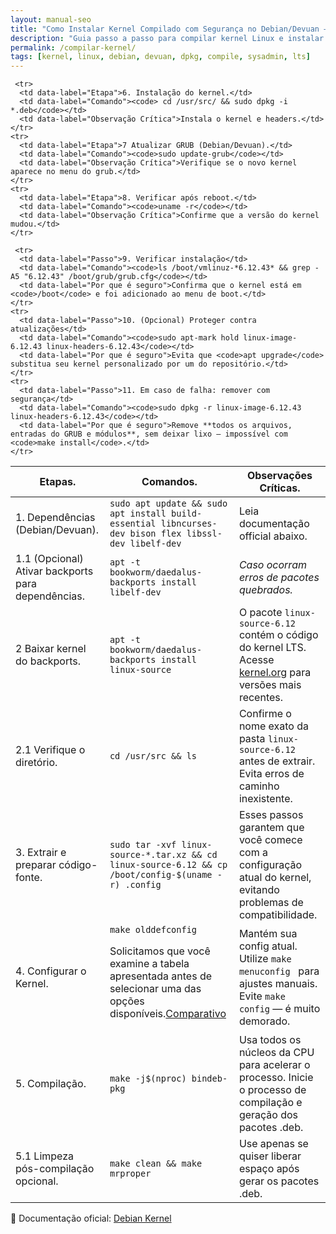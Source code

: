 ```yaml
---
layout: manual-seo
title: "Como Instalar Kernel Compilado com Segurança no Debian/Devuan — Sem Quebrar o Sistema"
description: "Guia passo a passo para compilar kernel Linux e instalar via dpkg usando bindeb-pkg. Método seguro, reversível e compatível com GRUB, DKMS e atualizações."
permalink: /compilar-kernel/
tags: [kernel, linux, debian, devuan, dpkg, compile, sysadmin, lts]
---
```







<section class="post-content">

<table class="evergreen-table">
  <thead>
    <tr>
      <th>Etapas.</th>
      <th>Comandos.</th>
      <th>Observações Críticas.</th>
    </tr>
  </thead>
  <tbody>
    <tr>
      <td data-label="Etapa">1. Dependências (Debian/Devuan).</td>
      <td data-label="Comando"><code>sudo apt update && sudo apt install build-essential libncurses-dev bison flex libssl-dev libelf-dev</code></td>
      <td data-label="Observação Crítica">Leia documentação official abaixo.</td>
    </tr>
    <tr>
      <td data-label="Etapa">1.1 (Opcional) Ativar backports para dependências.</td>
      <td data-label="Comando"><code>apt -t bookworm/daedalus-backports install libelf-dev</code></td>
     <td data-label="Observação Crítica"><em>Caso ocorram erros de pacotes quebrados.</em></td>
    </tr>
    <tr>
      <td data-label="Etapa">2 Baixar kernel do backports.</td>
      <td data-label="Comando"><code>apt -t bookworm/daedalus-backports install linux-source</code></td>
      <td data-label="Observação Crítica">O pacote <code>linux-source-6.12</code> contém o código do kernel LTS. Acesse <a href="https://kernel.org" target="_blank">kernel.org</a> para versões mais recentes.</td>
    </tr>
    <tr>
      <td data-label="Etapa">2.1 Verifique o diretório.</td>
      <td data-label="Comando"><code>cd /usr/src && ls</code></td>
      <td data-label="Observação Crítica">Confirme o nome exato da pasta <code>linux-source-6.12 </code> antes de extrair. Evita erros de caminho inexistente.</td>
    </tr>
    <tr>
      <td data-label="Etapa">3. Extrair e preparar código-fonte.</td>
      <td data-label="Comando"><code>sudo tar -xvf linux-source-*.tar.xz && cd linux-source-6.12 && cp /boot/config-$(uname -r) .config</code></td>
      <td data-label="Observação Crítica">Esses passos garantem que você comece com a configuração atual do kernel, evitando problemas de compatibilidade.</td>
    </tr>
    <tr>
      <td data-label="Etapa">4. Configurar o Kernel.</td>
      <td data-label="Comando"><code>make olddefconfig</code><p>Solicitamos que você examine a tabela apresentada antes de selecionar uma das opções disponíveis.<a 
href="/make-oldconfig-vs-olddefconfig/" 
target="_blank" rel="noopener">Comparativo</a></p></td>
      <td data-label="Observação Crítica">Mantém sua config atual. Utilize <code>make menuconfig </code> para ajustes manuais. Evite <code>make config</code> — é muito demorado.</td>
    </tr>
    <tr>
      <td data-label="Etapa">5. Compilação.</td>
      <td data-label="Comando"><code>make -j$(nproc) bindeb-pkg</code></td>
      <td data-label="Observação Crítica">Usa todos os núcleos da CPU para acelerar o processo. Inicie o processo de compilação e geração dos pacotes .deb.
 </td>
    </tr>
<tr>
  <td data-label="Etapa">5.1 Limpeza pós-compilação opcional.</td>
  <td data-label="Comando"><code>make clean && make mrproper</code></td>
  <td data-label="Observação Crítica">Use apenas se quiser liberar espaço após gerar os pacotes .deb.</td>
</tr>
  
     <tr>
      <td data-label="Etapa">6. Instalação do kernel.</td>
      <td data-label="Comando"><code> cd /usr/src/ && sudo dpkg -i *.deb</code></td>
      <td data-label="Observação Crítica">Instala o kernel e headers.</td>
    </tr>
    <tr>
      <td data-label="Etapa">7 Atualizar GRUB (Debian/Devuan).</td>
      <td data-label="Comando"><code>sudo update-grub</code></td>
      <td data-label="Observação Crítica">Verifique se o novo kernel aparece no menu do grub.</td>
    </tr>
    <tr>
      <td data-label="Etapa">8. Verificar após reboot.</td>
      <td data-label="Comando"><code>uname -r</code></td>
      <td data-label="Observação Crítica">Confirme que a versão do kernel mudou.</td>
    </tr>

     <tr>
      <td data-label="Passo">9. Verificar instalação</td>
      <td data-label="Comando"><code>ls /boot/vmlinuz-*6.12.43* && grep -A5 "6.12.43" /boot/grub/grub.cfg</code></td>
      <td data-label="Por que é seguro">Confirma que o kernel está em <code>/boot</code> e foi adicionado ao menu de boot.</td>
    </tr>
    <tr>
      <td data-label="Passo">10. (Opcional) Proteger contra atualizações</td>
      <td data-label="Comando"><code>sudo apt-mark hold linux-image-6.12.43 linux-headers-6.12.43</code></td>
      <td data-label="Por que é seguro">Evita que <code>apt upgrade</code> substitua seu kernel personalizado por um do repositório.</td>
    </tr>
    <tr>
      <td data-label="Passo">11. Em caso de falha: remover com segurança</td>
      <td data-label="Comando"><code>sudo dpkg -r linux-image-6.12.43 linux-headers-6.12.43</code></td>
      <td data-label="Por que é seguro">Remove **todos os arquivos, entradas do GRUB e módulos**, sem deixar lixo — impossível com <code>make install</code>.</td>
    </tr>


    
  </tbody>
</table>

<p>📘 Documentação oficial: <a href="https://kernel-team.pages.debian.net/kernel-handbook/ch-common-tasks.html#s-kernel-org-package" target="_blank">Debian Kernel</a></p>

</section>







